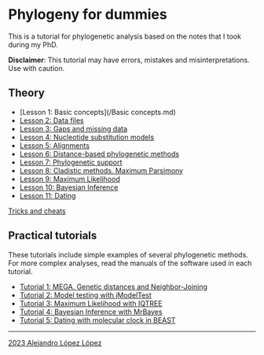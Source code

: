 # Phylogeny for dummies

This is a tutorial for phylogenetic analysis based on the notes that I took during my PhD. 

**Disclaimer**: This tutorial may have errors, mistakes and misinterpretations. Use with caution.

## Theory

- [Lesson 1: Basic concepts](/Basic concepts.md)
- [Lesson 2: Data files](/Data%20files.md)
- [Lesson 3: Gaps and missing data](/Gaps.md)
- [Lesson 4: Nucleotide substitution models](/Nucleotide%20substitution%20models.md)
- [Lesson 5: Alignments](/Alignments.md)
- [Lesson 6: Distance-based phylogenetic methods](/Distance%20methods.md)
- [Lesson 7: Phylogenetic support](/Support.md)
- [Lesson 8: Cladistic methods. Maximum Parsimony](/Parsimony.md)
- [Lesson 9: Maximum Likelihood](/Maximum%20Likelihood.md)
- [Lesson 10: Bayesian Inference](/Bayesian%20inference.md)
- [Lesson 11: Dating](/Dating.md)

[Tricks and cheats](/Tricks%20and%20cheats.md)

## Practical tutorials

These tutorials include simple examples of several phylogenetic methods. For more complex analyses, read the manuals of the software used in each tutorial.

- [Tutorial 1: MEGA. Genetic distances and Neighbor-Joining](/T-MEGA.md)
- [Tutorial 2: Model testing with jModelTest](/T-jModeltest.md)
- [Tutorial 3: Maximum Likelihood with IQTREE](/T-IQTREE.md)
- [Tutorial 4: Bayesian Inference with MrBayes](/T-MrBayes.md)
- [Tutorial 5: Dating with molecular clock in BEAST](/T-BEAST.md)

---

[2023 Alejandro López López](/LICENSE)